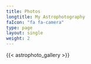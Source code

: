 ```yaml
---
title: Photos
longtitle: My Astrophotography
faIcon: "fa fa-camera"
type: page
layout: single
weight: 2
---
```


{{< astrophoto_gallery >}}
